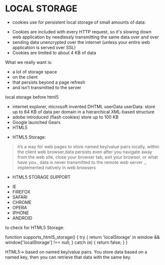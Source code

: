 # LOCAL STORAGE

* cookies use for persistent local storage of small amounts of data:

- Cookies are included with every HTTP request, so it's slowing down web application by needlessly transmitting the same data over and over
-  sending data unencrypted over the internet (unless your entire web application is served over SSL)
- Cookies are limited to about 4 KB of data

What we really want is:
- a lot of storage space
- on the client
- that persists beyond a page refresh
- and isn’t transmitted to the server


local storage before html5
-  internet explorer, microsoft invented DHTML userData
userData: store up to 64 KB of data per domain in a hierarchical XML-based structure
- adobe introduced (flash cookies) store up to 100 KB 
- Google launched Gears
- HTML5

* HTML5 Storage: 
> it’s a way for web pages to store named key/value pairs locally, within the client web browser,data persists even after you navigate away from the web site, close your browser tab, exit your browser, or what have you.,  data is never transmitted to the remote web server .,  implemented natively in web browsers


* HTML5 STORAGE SUPPORT
- IE
- FIREFOX
- SAFARI
- CHROME	
- OPERA	
- IPHONE	
- ANDROID


 to check for HTML5 Storage:
>
function supports_html5_storage() {
  try {
    return 'localStorage' in window && window['localStorage'] !== null;
  } catch (e) {
    return false;
  }
}


HTML5-> based on named key/value pairs. You store data based on a named key, then you can retrieve that data with the same key.
